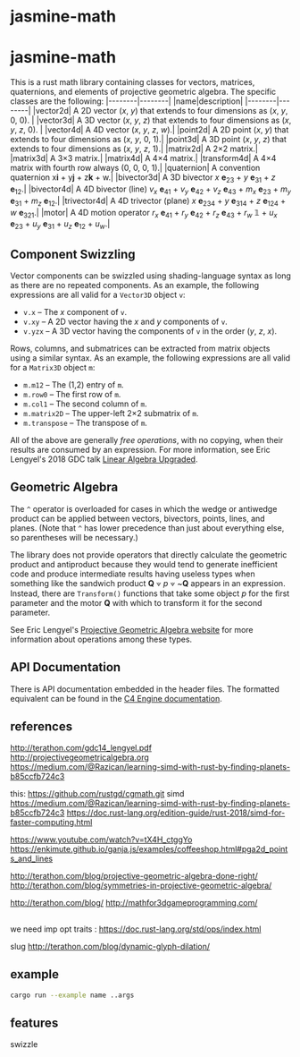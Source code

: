 # jasmine-math


# jasmine-math

This is a rust math library containing classes for vectors, matrices, quaternions, and elements of projective geometric algebra. The specific classes are the following:
|--------|--------|
|name|description|
|--------|--------|
|vector2d| A 2D vector (*x*, *y*) that extends to four dimensions as (*x*, *y*, 0, 0). |
|vector3d| A 3D vector (*x*, *y*, *z*) that extends to four dimensions as (*x*, *y*, *z*, 0). |
|vector4d| A 4D vector (*x*, *y*, *z*, *w*).|
|point2d| A 2D point (*x*, *y*) that extends to four dimensions as (*x*, *y*, 0, 1).|
|point3d| A 3D point (*x*, *y*, *z*) that extends to four dimensions as (*x*, *y*, *z*, 1).|
|matrix2d| A 2×2 matrix.|
|matrix3d| A 3×3 matrix.|
|matrix4d| A 4×4 matrix.|
|transform4d| A 4×4 matrix with fourth row always (0, 0, 0, 1).|
|quaternion| A convention quaternion x**i** + y**j** + z**k** + w.|
|bivector3d| A 3D bivector *x* **e**<sub>23</sub> + *y* **e**<sub>31</sub> + *z* **e**<sub>12</sub>.|
|bivector4d| A 4D bivector (line) *v<sub>x</sub>* **e**<sub>41</sub> + *v<sub>y</sub>* **e**<sub>42</sub> + *v<sub>z</sub>* **e**<sub>43</sub> + *m<sub>x</sub>* **e**<sub>23</sub> + *m<sub>y</sub>* **e**<sub>31</sub> + *m<sub>z</sub>* **e**<sub>12</sub>.|
|trivector4d| A 4D trivector (plane) *x* **e**<sub>234</sub> + *y* **e**<sub>314</sub> + *z* **e**<sub>124</sub> + *w* **e**<sub>321</sub>.|
|motor| A 4D motion operator *r<sub>x</sub>* **e**<sub>41</sub> + *r<sub>y</sub>* **e**<sub>42</sub> + *r<sub>z</sub>* **e**<sub>43</sub> + *r<sub>w</sub>* 𝟙 + *u<sub>x</sub>* **e**<sub>23</sub> + *u<sub>y</sub>* **e**<sub>31</sub> + *u<sub>z</sub>* **e**<sub>12</sub> + *u<sub>w</sub>*.|



## Component Swizzling

Vector components can be swizzled using shading-language syntax as long as there are no repeated components. As an example, the following expressions are all valid for a `Vector3D` object `v`:

* `v.x` – The *x* component of `v`.
* `v.xy` – A 2D vector having the *x* and *y* components of `v`.
* `v.yzx` – A 3D vector having the components of `v` in the order (*y*, *z*, *x*).

Rows, columns, and submatrices can be extracted from matrix objects using a similar syntax. As an example, the following expressions are all valid for a `Matrix3D` object `m`:

* `m.m12` – The (1,2) entry of `m`.
* `m.row0` – The first row of `m`.
* `m.col1` – The second column of `m`.
* `m.matrix2D` – The upper-left 2×2 submatrix of `m`.
* `m.transpose` – The transpose of `m`.

All of the above are generally *free operations*, with no copying, when their results are consumed by an expression. For more information, see Eric Lengyel's 2018 GDC talk [Linear Algebra Upgraded](http://terathon.com/gdc18_lengyel.pdf).

## Geometric Algebra

The `^` operator is overloaded for cases in which the wedge or antiwedge product can be applied between vectors, bivectors, points, lines, and planes. (Note that `^` has lower precedence than just about everything else, so parentheses will be necessary.)

The library does not provide operators that directly calculate the geometric product and antiproduct because they would tend to generate inefficient code and produce intermediate results having useless types when something like the sandwich product **Q** ⟇ *p* ⟇ ~**Q** appears in an expression. Instead, there are `Transform()` functions that take some object *p* for the first parameter and the motor **Q** with which to transform it for the second parameter.

See Eric Lengyel's [Projective Geometric Algebra website](http://projectivegeometricalgebra.org) for more information about operations among these types.

## API Documentation

There is API documentation embedded in the header files. The formatted equivalent can be found in the [C4 Engine documentation](http://c4engine.com/docs/Math/index.html).

## references
http://terathon.com/gdc14_lengyel.pdf
http://projectivegeometricalgebra.org
https://medium.com/@Razican/learning-simd-with-rust-by-finding-planets-b85ccfb724c3

this: https://github.com/rustgd/cgmath.git
simd
https://medium.com/@Razican/learning-simd-with-rust-by-finding-planets-b85ccfb724c3
https://doc.rust-lang.org/edition-guide/rust-2018/simd-for-faster-computing.html

https://www.youtube.com/watch?v=tX4H_ctggYo
https://enkimute.github.io/ganja.js/examples/coffeeshop.html#pga2d_points_and_lines

http://terathon.com/blog/projective-geometric-algebra-done-right/
http://terathon.com/blog/symmetries-in-projective-geometric-algebra/


http://terathon.com/blog/
http://mathfor3dgameprogramming.com/
## 

we need imp opt traits : https://doc.rust-lang.org/std/ops/index.html

slug
http://terathon.com/blog/dynamic-glyph-dilation/

## example

```bash
cargo run --example name ..args
```

## features
swizzle
